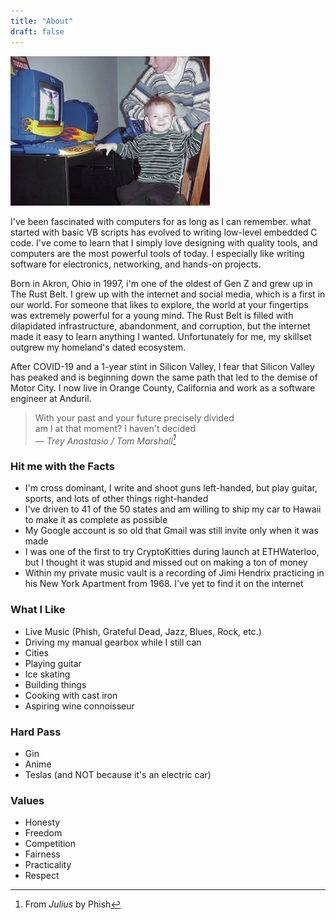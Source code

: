 ```yaml
---
title: "About"
draft: false
---
```


![Hotwheels Computer](/hotwheels-computer.png#center)


I've been fascinated with computers for as long as I can remember.  what started with basic VB scripts has evolved to writing low-level embedded C code. I've come to learn that I simply love designing with quality tools, and computers are the most powerful tools of today.  I especially like writing software for electronics, networking, and hands-on projects.

Born in Akron, Ohio in 1997, i'm one of the oldest of Gen Z and grew up in The Rust Belt.  I grew up with the internet and social media, which is a first in our world.  For someone that likes to explore, the world at your fingertips was extremely powerful for a young mind.  The Rust Belt is filled with dilapidated infrastructure, abandonment, and corruption, but the internet made it easy to learn anything I wanted.  Unfortunately for me, my skillset outgrew my homeland's dated ecosystem.

After COVID-19 and a 1-year stint in Silicon Valley, I fear that Silicon Valley has peaked and is beginning down the same path that led to the demise of Motor City.  I now live in Orange County, California and work as a software engineer at Anduril.


> With your past and your future precisely divided  
> am I at that moment?  I haven't decided  
> — <cite>Trey Anastasio / Tom Marshall[^1]</cite>

[^1]: From *Julius* by Phish

### Hit me with the Facts
- I'm cross dominant, I write and shoot guns left-handed, but play guitar, sports, and lots of other things right-handed
- I've driven to 41 of the 50 states and am willing to ship my car to Hawaii to make it as complete as possible
- My Google account is so old that Gmail was still invite only when it was made
- I was one of the first to try CryptoKitties during launch at ETHWaterloo, but I thought it was stupid and missed out on making a ton of money
- Within my private music vault is a recording of Jimi Hendrix practicing in his New York Apartment from 1968.  I've yet to find it on the internet

### What I Like
- Live Music (Phish, Grateful Dead, Jazz, Blues, Rock, etc.)
- Driving my manual gearbox while I still can
- Cities
- Playing guitar
- Ice skating
- Building things
- Cooking with cast iron
- Aspiring wine connoisseur

### Hard Pass
- Gin
- Anime
- Teslas (and NOT because it's an electric car)

### Values
- Honesty
- Freedom
- Competition
- Fairness
- Practicality
- Respect